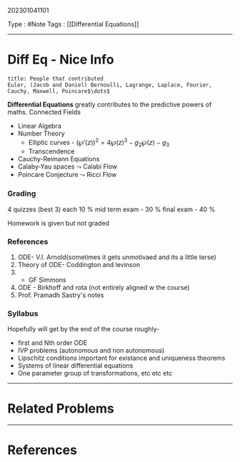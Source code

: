 202301041101

Type : #Note
Tags : [[Differential Equations]]

---
# Diff Eq - Nice Info

```ad-info
title: People that contributed
Euler, (Jacob and Daniel) Bernoulli, Lagrange, Laplace, Fourier, Cauchy, Maxwell, Poincare$\dots$
```

**Differential Equations** greatly contributes to the predictive powers of maths.
Connected Fields
- Linear Algebra
- Number Theory
	- Elliptic curves - $(\wp'(z))^2 = 4\wp(z)^3- g_2\wp(z)-g_3$
	- Transcendence
- Cauchy-Reimann Equations
- Calaby-Yau spaces $\leadsto$ Calabi Flow
- Poincare Conjecture $\leadsto$ Ricci Flow

###  Grading
4 quizzes (best 3) each 10 %
mid term exam - 30 %
final exam - 40 %

Homework is given but not graded

### References
1. ODE- V.I. Arnold(sometimes it gets unmotivaed and its a little terse)
2. Theory of ODE- Coddington and levinson
3. - GF Simmons
4. ODE - Birkhoff and rota (not entirely aligned w the course)
5. Prof. Pramadh Sastry's notes

### Syllabus
Hopefully will get by the end of the course
roughly-
- first and Nth order ODE
- IVP problems (autonomous and non autonomous)
- Lipschitz conditions important for existance and uniqueness theorems
- Systems of linear differential equations
- One parameter group of transformations, etc etc etc


---
# Related Problems

---
# References
